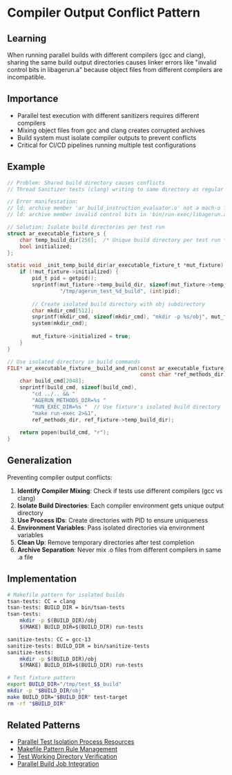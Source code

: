 # Compiler Output Conflict Pattern

## Learning
When running parallel builds with different compilers (gcc and clang), sharing the same build output directories causes linker errors like "invalid control bits in libagerun.a" because object files from different compilers are incompatible.

## Importance
- Parallel test execution with different sanitizers requires different compilers
- Mixing object files from gcc and clang creates corrupted archives
- Build system must isolate compiler outputs to prevent conflicts
- Critical for CI/CD pipelines running multiple test configurations

## Example
```c
// Problem: Shared build directory causes conflicts
// Thread Sanitizer tests (clang) writing to same directory as regular tests (gcc)

// Error manifestation:
// ld: archive member 'ar_build_instruction_evaluator.o' not a mach-o file in 'bin/run-tests/libagerun.a'
// ld: archive member invalid control bits in 'bin/run-exec/libagerun.a'

// Solution: Isolate build directories per test run
struct ar_executable_fixture_s {
    char temp_build_dir[256];  /* Unique build directory per test run */
    bool initialized;
};

static void _init_temp_build_dir(ar_executable_fixture_t *mut_fixture) {
    if (!mut_fixture->initialized) {
        pid_t pid = getpid();
        snprintf(mut_fixture->temp_build_dir, sizeof(mut_fixture->temp_build_dir), 
                 "/tmp/agerun_test_%d_build", (int)pid);
        
        // Create isolated build directory with obj subdirectory
        char mkdir_cmd[512];
        snprintf(mkdir_cmd, sizeof(mkdir_cmd), "mkdir -p %s/obj", mut_fixture->temp_build_dir);
        system(mkdir_cmd);
        
        mut_fixture->initialized = true;
    }
}

// Use isolated directory in build commands
FILE* ar_executable_fixture__build_and_run(const ar_executable_fixture_t *ref_fixture,
                                           const char *ref_methods_dir) {
    char build_cmd[2048];
    snprintf(build_cmd, sizeof(build_cmd),
        "cd ../.. && "
        "AGERUN_METHODS_DIR=%s "
        "RUN_EXEC_DIR=%s "  // Use fixture's isolated build directory
        "make run-exec 2>&1",
        ref_methods_dir, ref_fixture->temp_build_dir);
    
    return popen(build_cmd, "r");
}
```

## Generalization
Preventing compiler output conflicts:
1. **Identify Compiler Mixing**: Check if tests use different compilers (gcc vs clang)
2. **Isolate Build Directories**: Each compiler environment gets unique output directory
3. **Use Process IDs**: Create directories with PID to ensure uniqueness
4. **Environment Variables**: Pass isolated directories via environment variables
5. **Clean Up**: Remove temporary directories after test completion
6. **Archive Separation**: Never mix .o files from different compilers in same .a file

## Implementation
```bash
# Makefile pattern for isolated builds
tsan-tests: CC = clang
tsan-tests: BUILD_DIR = bin/tsan-tests
tsan-tests:
	mkdir -p $(BUILD_DIR)/obj
	$(MAKE) BUILD_DIR=$(BUILD_DIR) run-tests

sanitize-tests: CC = gcc-13  
sanitize-tests: BUILD_DIR = bin/sanitize-tests
sanitize-tests:
	mkdir -p $(BUILD_DIR)/obj
	$(MAKE) BUILD_DIR=$(BUILD_DIR) run-tests

# Test fixture pattern
export BUILD_DIR="/tmp/test_$$_build"
mkdir -p "$BUILD_DIR/obj"
make BUILD_DIR="$BUILD_DIR" test-target
rm -rf "$BUILD_DIR"
```

## Related Patterns
- [Parallel Test Isolation Process Resources](parallel-test-isolation-process-resources.md)
- [Makefile Pattern Rule Management](makefile-pattern-rule-management.md)
- [Test Working Directory Verification](test-working-directory-verification.md)
- [Parallel Build Job Integration](parallel-build-job-integration.md)